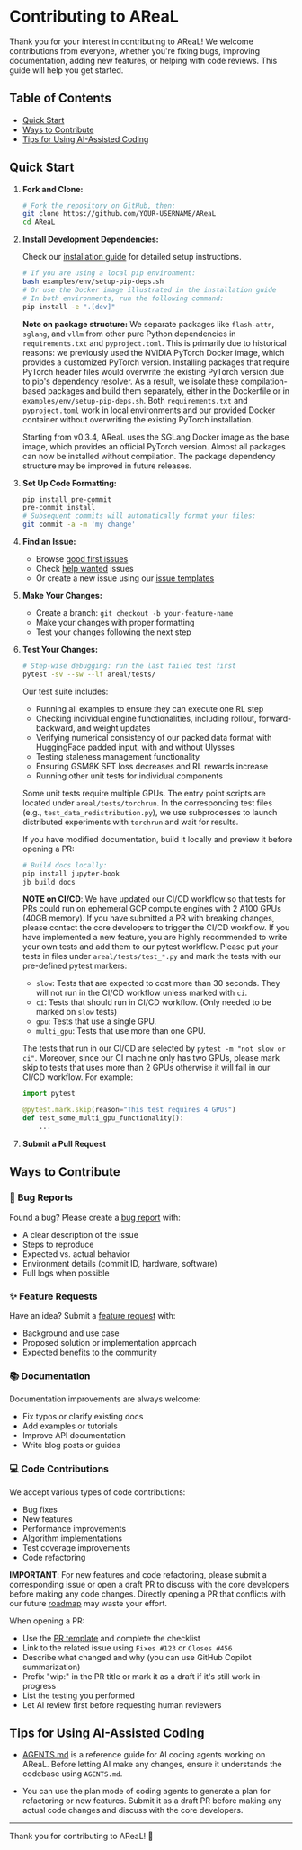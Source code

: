 # Contributing to AReaL

Thank you for your interest in contributing to AReaL! We welcome contributions from
everyone, whether you're fixing bugs, improving documentation, adding new features, or
helping with code reviews. This guide will help you get started.

## Table of Contents

- [Quick Start](#quick-start)
- [Ways to Contribute](#ways-to-contribute)
- [Tips for Using AI-Assisted Coding](#tips-for-using-ai-assisted-coding)

## Quick Start

1. **Fork and Clone:**

   ```bash
   # Fork the repository on GitHub, then:
   git clone https://github.com/YOUR-USERNAME/AReaL
   cd AReaL
   ```

1. **Install Development Dependencies:**

   Check our
   [installation guide](https://inclusionai.github.io/AReaL/tutorial/installation.html)
   for detailed setup instructions.

   ```bash
   # If you are using a local pip environment:
   bash examples/env/setup-pip-deps.sh
   # Or use the Docker image illustrated in the installation guide
   # In both environments, run the following command:
   pip install -e ".[dev]"
   ```

   **Note on package structure:** We separate packages like `flash-attn`, `sglang`, and
   `vllm` from other pure Python dependencies in `requirements.txt` and
   `pyproject.toml`. This is primarily due to historical reasons: we previously used the
   NVIDIA PyTorch Docker image, which provides a customized PyTorch version. Installing
   packages that require PyTorch header files would overwrite the existing PyTorch
   version due to pip's dependency resolver. As a result, we isolate these
   compilation-based packages and build them separately, either in the Dockerfile or in
   `examples/env/setup-pip-deps.sh`. Both `requirements.txt` and `pyproject.toml` work
   in local environments and our provided Docker container without overwriting the
   existing PyTorch installation.

   Starting from v0.3.4, AReaL uses the SGLang Docker image as the base image, which
   provides an official PyTorch version. Almost all packages can now be installed
   without compilation. The package dependency structure may be improved in future
   releases.

1. **Set Up Code Formatting:**

   ```bash
   pip install pre-commit
   pre-commit install
   # Subsequent commits will automatically format your files:
   git commit -a -m 'my change'
   ```

1. **Find an Issue:**

   - Browse
     [good first issues](https://github.com/inclusionAI/AReaL/labels/good%20first%20issue)
   - Check [help wanted](https://github.com/inclusionAI/AReaL/labels/help%20wanted)
     issues
   - Or create a new issue using our
     [issue templates](https://github.com/inclusionAI/AReaL/issues/new/choose)

1. **Make Your Changes:**

   - Create a branch: `git checkout -b your-feature-name`
   - Make your changes with proper formatting
   - Test your changes following the next step

1. **Test Your Changes:**

   ```bash
   # Step-wise debugging: run the last failed test first
   pytest -sv --sw --lf areal/tests/
   ```

   Our test suite includes:

   - Running all examples to ensure they can execute one RL step
   - Checking individual engine functionalities, including rollout, forward-backward,
     and weight updates
   - Verifying numerical consistency of our packed data format with HuggingFace padded
     input, with and without Ulysses
   - Testing staleness management functionality
   - Ensuring GSM8K SFT loss decreases and RL rewards increase
   - Running other unit tests for individual components

   Some unit tests require multiple GPUs. The entry point scripts are located under
   `areal/tests/torchrun`. In the corresponding test files (e.g.,
   `test_data_redistribution.py`), we use subprocesses to launch distributed experiments
   with `torchrun` and wait for results.

   If you have modified documentation, build it locally and preview it before opening a
   PR:

   ```bash
   # Build docs locally:
   pip install jupyter-book
   jb build docs
   ```

   **NOTE on CI/CD**: We have updated our CI/CD workflow so that tests for PRs could run
   on ephemeral GCP compute engines with 2 A100 GPUs (40GB memory). If you have
   submitted a PR with breaking changes, please contact the core developers to trigger
   the CI/CD workflow. If you have implemented a new feature, you are highly recommended
   to write your own tests and add them to our pytest workflow. Please put your tests in
   files under `areal/tests/test_*.py` and mark the tests with our pre-defined pytest
   markers:

   - `slow`: Tests that are expected to cost more than 30 seconds. They will not run in
     the CI/CD workflow unless marked with `ci`.
   - `ci`: Tests that should run in CI/CD workflow. (Only needed to be marked on `slow`
     tests)
   - `gpu`: Tests that use a single GPU.
   - `multi_gpu`: Tests that use more than one GPU.

   The tests that run in our CI/CD are selected by `pytest -m "not slow or ci"`.
   Moreover, since our CI machine only has two GPUs, please mark skip to tests that uses
   more than 2 GPUs otherwise it will fail in our CI/CD workflow. For example:

   ```python
   import pytest

   @pytest.mark.skip(reason="This test requires 4 GPUs")
   def test_some_multi_gpu_functionality():
       ...
   ```

1. **Submit a Pull Request**

## Ways to Contribute

### 🐛 Bug Reports

Found a bug? Please create a
[bug report](https://github.com/inclusionAI/AReaL/issues/new?template=bug.md) with:

- A clear description of the issue
- Steps to reproduce
- Expected vs. actual behavior
- Environment details (commit ID, hardware, software)
- Full logs when possible

### ✨ Feature Requests

Have an idea? Submit a
[feature request](https://github.com/inclusionAI/AReaL/issues/new?template=feature.md)
with:

- Background and use case
- Proposed solution or implementation approach
- Expected benefits to the community

### 📚 Documentation

Documentation improvements are always welcome:

- Fix typos or clarify existing docs
- Add examples or tutorials
- Improve API documentation
- Write blog posts or guides

### 💻 Code Contributions

We accept various types of code contributions:

- Bug fixes
- New features
- Performance improvements
- Algorithm implementations
- Test coverage improvements
- Code refactoring

**IMPORTANT**: For new features and code refactoring, please submit a corresponding
issue or open a draft PR to discuss with the core developers before making any code
changes. Directly opening a PR that conflicts with our future [roadmap](ROADMAP.md) may
waste your effort.

When opening a PR:

- Use the [PR template](.github/PULL_REQUEST_TEMPLATE.md) and complete the checklist
- Link to the related issue using `Fixes #123` or `Closes #456`
- Describe what changed and why (you can use GitHub Copilot summarization)
- Prefix "wip:" in the PR title or mark it as a draft if it's still work-in-progress
- List the testing you performed
- Let AI review first before requesting human reviewers

## Tips for Using AI-Assisted Coding

- [AGENTS.md](AGENTS.md) is a reference guide for AI coding agents working on AReaL.
  Before letting AI make any changes, ensure it understands the codebase using
  `AGENTS.md`.

- You can use the plan mode of coding agents to generate a plan for refactoring or new
  features. Submit it as a draft PR before making any actual code changes and discuss
  with the core developers.

______________________________________________________________________

Thank you for contributing to AReaL! 🙏
